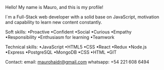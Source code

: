 Hello! My name is Mauro, and this is my profile!

I´m a Full-Stack web developer with a solid base on JavaScript, motivation and capability to learn new content constantly.

Soft skills:
•Proactive •Confident •Social •Curious •Empathy •Responsibility •Enthusiasm for learning •Teamwork

Technical skills:
•JavaScript •HTML5 •CSS •React •Redux •Node.js •Express •PostgreSQL •MongoDB •CSS •HTML •GIT

Contact:
email: maurohaidr@gmail.com
whatsapp: +54 221 608 6494
<!---
maurohaidr/maurohaidr is a ✨ special ✨ repository because its `README.md` (this file) appears on your GitHub profile.
You can click the Preview link to take a look at your changes.
--->
